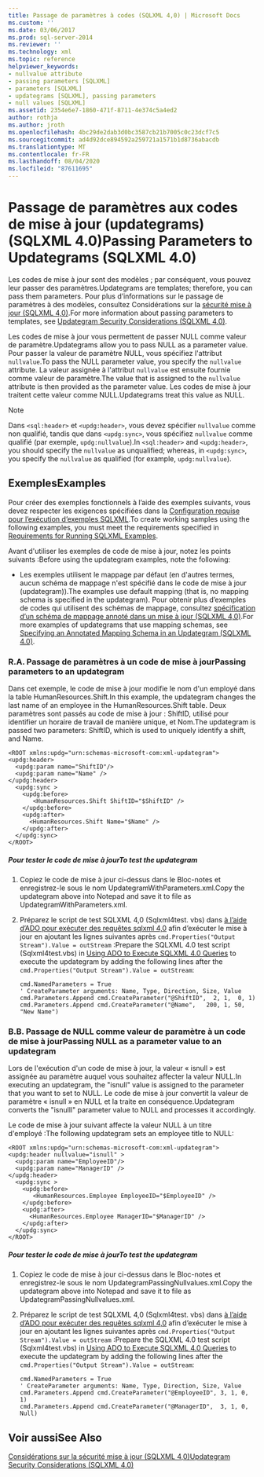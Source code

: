 ```yaml
---
title: Passage de paramètres à codes (SQLXML 4,0) | Microsoft Docs
ms.custom: ''
ms.date: 03/06/2017
ms.prod: sql-server-2014
ms.reviewer: ''
ms.technology: xml
ms.topic: reference
helpviewer_keywords:
- nullvalue attribute
- passing parameters [SQLXML]
- parameters [SQLXML]
- updategrams [SQLXML], passing parameters
- null values [SQLXML]
ms.assetid: 2354e6e7-1860-471f-8711-4e374c5a4ed2
author: rothja
ms.author: jroth
ms.openlocfilehash: 4bc29de2dab3d0bc3587cb21b7005c0c23dcf7c5
ms.sourcegitcommit: ad4d92dce894592a259721a1571b1d8736abacdb
ms.translationtype: MT
ms.contentlocale: fr-FR
ms.lasthandoff: 08/04/2020
ms.locfileid: "87611695"
---
```

# <a name="passing-parameters-to-updategrams-sqlxml-40"></a><span data-ttu-id="e6396-102">Passage de paramètres aux codes de mise à jour (updategrams) (SQLXML 4.0)</span><span class="sxs-lookup"><span data-stu-id="e6396-102">Passing Parameters to Updategrams (SQLXML 4.0)</span></span>
  <span data-ttu-id="e6396-103">Les codes de mise à jour sont des modèles ; par conséquent, vous pouvez leur passer des paramètres.</span><span class="sxs-lookup"><span data-stu-id="e6396-103">Updategrams are templates; therefore, you can pass them parameters.</span></span> <span data-ttu-id="e6396-104">Pour plus d’informations sur le passage de paramètres à des modèles, consultez Considérations sur la [sécurité mise à jour &#40;SQLXML 4,0&#41;](../security/updategram-security-considerations-sqlxml-4-0.md).</span><span class="sxs-lookup"><span data-stu-id="e6396-104">For more information about passing parameters to templates, see [Updategram Security Considerations &#40;SQLXML 4.0&#41;](../security/updategram-security-considerations-sqlxml-4-0.md).</span></span>  
  
 <span data-ttu-id="e6396-105">Les codes de mise à jour vous permettent de passer NULL comme valeur de paramètre.</span><span class="sxs-lookup"><span data-stu-id="e6396-105">Updategrams allow you to pass NULL as a parameter value.</span></span> <span data-ttu-id="e6396-106">Pour passer la valeur de paramètre NULL, vous spécifiez l'attribut `nullvalue`.</span><span class="sxs-lookup"><span data-stu-id="e6396-106">To pass the NULL parameter value, you specify the `nullvalue` attribute.</span></span> <span data-ttu-id="e6396-107">La valeur assignée à l'attribut `nullvalue` est ensuite fournie comme valeur de paramètre.</span><span class="sxs-lookup"><span data-stu-id="e6396-107">The value that is assigned to the `nullvalue` attribute is then provided as the parameter value.</span></span> <span data-ttu-id="e6396-108">Les codes de mise à jour traitent cette valeur comme NULL.</span><span class="sxs-lookup"><span data-stu-id="e6396-108">Updategrams treat this value as NULL.</span></span>  
  
> [!NOTE]  
>  <span data-ttu-id="e6396-109">Dans `<sql:header>` et `<updg:header>`, vous devez spécifier `nullvalue` comme non qualifié, tandis que dans `<updg:sync>`, vous spécifiez `nullvalue` comme qualifié (par exemple, `updg:nullvalue`).</span><span class="sxs-lookup"><span data-stu-id="e6396-109">In `<sql:header>` and `<updg:header>`, you should specify the `nullvalue` as unqualified; whereas, in `<updg:sync>`, you specify the `nullvalue` as qualified (for example, `updg:nullvalue`).</span></span>  
  
## <a name="examples"></a><span data-ttu-id="e6396-110">Exemples</span><span class="sxs-lookup"><span data-stu-id="e6396-110">Examples</span></span>  
 <span data-ttu-id="e6396-111">Pour créer des exemples fonctionnels à l’aide des exemples suivants, vous devez respecter les exigences spécifiées dans la [Configuration requise pour l’exécution d’exemples SQLXML](../../sqlxml/requirements-for-running-sqlxml-examples.md).</span><span class="sxs-lookup"><span data-stu-id="e6396-111">To create working samples using the following examples, you must meet the requirements specified in [Requirements for Running SQLXML Examples](../../sqlxml/requirements-for-running-sqlxml-examples.md).</span></span>  
  
 <span data-ttu-id="e6396-112">Avant d'utiliser les exemples de code de mise à jour, notez les points suivants :</span><span class="sxs-lookup"><span data-stu-id="e6396-112">Before using the updategram examples, note the following:</span></span>  
  
-   <span data-ttu-id="e6396-113">Les exemples utilisent le mappage par défaut (en d'autres termes, aucun schéma de mappage n'est spécifié dans le code de mise à jour (updategram)).</span><span class="sxs-lookup"><span data-stu-id="e6396-113">The examples use default mapping (that is, no mapping schema is specified in the updategram).</span></span> <span data-ttu-id="e6396-114">Pour obtenir plus d’exemples de codes qui utilisent des schémas de mappage, consultez [spécification d’un schéma de mappage annoté dans un mise à jour &#40;SQLXML 4,0&#41;](specifying-an-annotated-mapping-schema-in-an-updategram-sqlxml-4-0.md).</span><span class="sxs-lookup"><span data-stu-id="e6396-114">For more examples of updategrams that use mapping schemas, see [Specifying an Annotated Mapping Schema in an Updategram &#40;SQLXML 4.0&#41;](specifying-an-annotated-mapping-schema-in-an-updategram-sqlxml-4-0.md).</span></span>  
  
### <a name="a-passing-parameters-to-an-updategram"></a><span data-ttu-id="e6396-115">R.</span><span class="sxs-lookup"><span data-stu-id="e6396-115">A.</span></span> <span data-ttu-id="e6396-116">Passage de paramètres à un code de mise à jour</span><span class="sxs-lookup"><span data-stu-id="e6396-116">Passing parameters to an updategram</span></span>  
 <span data-ttu-id="e6396-117">Dans cet exemple, le code de mise à jour modifie le nom d'un employé dans la table HumanResources.Shift.</span><span class="sxs-lookup"><span data-stu-id="e6396-117">In this example, the updategram changes the last name of an employee in the HumanResources.Shift table.</span></span> <span data-ttu-id="e6396-118">Deux paramètres sont passés au code de mise à jour : ShiftID, utilisé pour identifier un horaire de travail de manière unique, et Nom.</span><span class="sxs-lookup"><span data-stu-id="e6396-118">The updategram is passed two parameters: ShiftID, which is used to uniquely identify a shift, and Name.</span></span>  
  
```  
<ROOT xmlns:updg="urn:schemas-microsoft-com:xml-updategram">  
<updg:header>  
  <updg:param name="ShiftID"/>  
  <updg:param name="Name" />  
</updg:header>  
  <updg:sync >  
    <updg:before>  
       <HumanResources.Shift ShiftID="$ShiftID" />  
    </updg:before>  
    <updg:after>  
      <HumanResources.Shift Name="$Name" />  
    </updg:after>  
  </updg:sync>  
</ROOT>  
```  
  
##### <a name="to-test-the-updategram"></a><span data-ttu-id="e6396-119">Pour tester le code de mise à jour</span><span class="sxs-lookup"><span data-stu-id="e6396-119">To test the updategram</span></span>  
  
1.  <span data-ttu-id="e6396-120">Copiez le code de mise à jour ci-dessus dans le Bloc-notes et enregistrez-le sous le nom UpdategramWithParameters.xml.</span><span class="sxs-lookup"><span data-stu-id="e6396-120">Copy the updategram above into Notepad and save it to file as UpdategramWithParameters.xml.</span></span>  
  
2.  <span data-ttu-id="e6396-121">Préparez le script de test SQLXML 4,0 (Sqlxml4test. vbs) dans [à l’aide d’ADO pour exécuter des requêtes sqlxml 4,0](../../sqlxml/using-ado-to-execute-sqlxml-4-0-queries.md) afin d’exécuter le mise à jour en ajoutant les lignes suivantes après `cmd.Properties("Output Stream").Value = outStream` :</span><span class="sxs-lookup"><span data-stu-id="e6396-121">Prepare the SQLXML 4.0 test script (Sqlxml4test.vbs) in [Using ADO to Execute SQLXML 4.0 Queries](../../sqlxml/using-ado-to-execute-sqlxml-4-0-queries.md) to execute the updategram by adding the following lines after the `cmd.Properties("Output Stream").Value = outStream`:</span></span>  
  
    ```  
    cmd.NamedParameters = True  
    ' CreateParameter arguments: Name, Type, Direction, Size, Value  
    cmd.Parameters.Append cmd.CreateParameter("@ShiftID",  2, 1,  0, 1)  
    cmd.Parameters.Append cmd.CreateParameter("@Name",   200, 1, 50, "New Name")  
    ```  
  
### <a name="b-passing-null-as-a-parameter-value-to-an-updategram"></a><span data-ttu-id="e6396-122">B.</span><span class="sxs-lookup"><span data-stu-id="e6396-122">B.</span></span> <span data-ttu-id="e6396-123">Passage de NULL comme valeur de paramètre à un code de mise à jour</span><span class="sxs-lookup"><span data-stu-id="e6396-123">Passing NULL as a parameter value to an updategram</span></span>  
 <span data-ttu-id="e6396-124">Lors de l'exécution d'un code de mise à jour, la valeur « isnull » est assignée au paramètre auquel vous souhaitez affecter la valeur NULL.</span><span class="sxs-lookup"><span data-stu-id="e6396-124">In executing an updategram, the "isnull" value is assigned to the parameter that you want to set to NULL.</span></span> <span data-ttu-id="e6396-125">Le code de mise à jour convertit la valeur de paramètre « isnull » en NULL et la traite en conséquence.</span><span class="sxs-lookup"><span data-stu-id="e6396-125">Updategram converts the "isnulll" parameter value to NULL and processes it accordingly.</span></span>  
  
 <span data-ttu-id="e6396-126">Le code de mise à jour suivant affecte la valeur NULL à un titre d'employé :</span><span class="sxs-lookup"><span data-stu-id="e6396-126">The following updategram sets an employee title to NULL:</span></span>  
  
```  
<ROOT xmlns:updg="urn:schemas-microsoft-com:xml-updategram">  
<updg:header nullvalue="isnull" >  
  <updg:param name="EmployeeID"/>  
  <updg:param name="ManagerID" />  
</updg:header>  
  <updg:sync >  
    <updg:before>  
       <HumanResources.Employee EmployeeID="$EmployeeID" />  
    </updg:before>  
    <updg:after>  
      <HumanResources.Employee ManagerID="$ManagerID" />  
    </updg:after>  
  </updg:sync>  
</ROOT>  
```  
  
##### <a name="to-test-the-updategram"></a><span data-ttu-id="e6396-127">Pour tester le code de mise à jour</span><span class="sxs-lookup"><span data-stu-id="e6396-127">To test the updategram</span></span>  
  
1.  <span data-ttu-id="e6396-128">Copiez le code de mise à jour ci-dessus dans le Bloc-notes et enregistrez-le sous le nom UpdategramPassingNullvalues.xml.</span><span class="sxs-lookup"><span data-stu-id="e6396-128">Copy the updategram above into Notepad and save it to file as UpdategramPassingNullvalues.xml.</span></span>  
  
2.  <span data-ttu-id="e6396-129">Préparez le script de test SQLXML 4,0 (Sqlxml4test. vbs) dans [à l’aide d’ADO pour exécuter des requêtes sqlxml 4,0](../../sqlxml/using-ado-to-execute-sqlxml-4-0-queries.md) afin d’exécuter le mise à jour en ajoutant les lignes suivantes après `cmd.Properties("Output Stream").Value = outStream` :</span><span class="sxs-lookup"><span data-stu-id="e6396-129">Prepare the SQLXML 4.0 test script (Sqlxml4test.vbs) in [Using ADO to Execute SQLXML 4.0 Queries](../../sqlxml/using-ado-to-execute-sqlxml-4-0-queries.md) to execute the updategram by adding the following lines after the `cmd.Properties("Output Stream").Value = outStream`:</span></span>  
  
    ```  
    cmd.NamedParameters = True  
    ' CreateParameter arguments: Name, Type, Direction, Size, Value   
    cmd.Parameters.Append cmd.CreateParameter("@EmployeeID", 3, 1, 0, 1)  
    cmd.Parameters.Append cmd.CreateParameter("@ManagerID",  3, 1, 0, Null)  
    ```  
  
## <a name="see-also"></a><span data-ttu-id="e6396-130">Voir aussi</span><span class="sxs-lookup"><span data-stu-id="e6396-130">See Also</span></span>  
 [<span data-ttu-id="e6396-131">Considérations sur la sécurité mise à jour &#40;SQLXML 4,0&#41;</span><span class="sxs-lookup"><span data-stu-id="e6396-131">Updategram Security Considerations &#40;SQLXML 4.0&#41;</span></span>](../security/updategram-security-considerations-sqlxml-4-0.md)  
  
  
